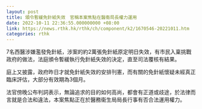 ```yaml
---
layout: post
title: 頒令暫緩免針紙失效　官稱本案焦點在醫衞局長權力運用
date: 2022-10-11 22:36:55.000000000 +08:00
link: https://news.rthk.hk/rthk/ch/component/k2/1670546-20221011.htm
categories: rthk
---
```


7名西醫涉嫌濫發免針紙，涉案的約2萬張免針紙原定明日失效，有市民入稟挑戰政府的做法，法庭頒令暫緩執行免針紙失效的決定，直至司法覆核有結果。

庭上又披露，政府昨日才就免針紙失效的安排刊憲，而有關的免針紙懷疑未經真正臨床評估，大部分有效期為3個月。

法官傍晚公布判詞表示，無論追求的目的如何高尚，都會有正道或歧途，於法律而言就是合法和違法，本案焦點正在於醫務衞生局局長行事有否合法運用權力。
